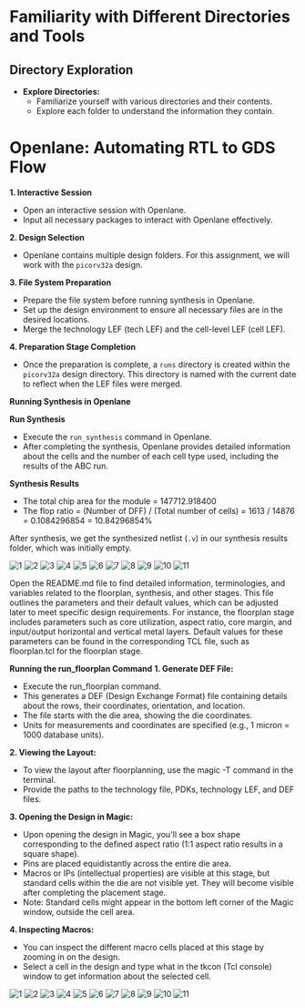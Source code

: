 # Familiarity with Different Directories and Tools

## Directory Exploration
- **Explore Directories:**
  - Familiarize yourself with various directories and their contents.
  - Explore each folder to understand the information they contain.

# Openlane: Automating RTL to GDS Flow

**1. Interactive Session**

   - Open an interactive session with Openlane.
   - Input all necessary packages to interact with Openlane effectively.

**2. Design Selection**

   - Openlane contains multiple design folders. For this assignment, we will work with the `picorv32a` design.

**3. File System Preparation**

   - Prepare the file system before running synthesis in Openlane.
   - Set up the design environment to ensure all necessary files are in the desired locations.
   - Merge the technology LEF (tech LEF) and the cell-level LEF (cell LEF).

**4. Preparation Stage Completion**

   - Once the preparation is complete, a `runs` directory is created within the `picorv32a` design directory. This directory is named with the current date to reflect when the LEF files were merged.

**Running Synthesis in Openlane**

 **Run Synthesis**
  - Execute the `run_synthesis` command in Openlane.
  - After completing the synthesis, Openlane provides detailed information about the cells and the number of each cell type used, including the results of the ABC run.

  **Synthesis Results**
- The total chip area for the module = 147712.918400
- The flop ratio = (Number of DFF) / (Total number of cells)
    = 1613 / 14876
    = 0.1084296854
    = 10.84296854%

After synthesis, we get the synthesized netlist (`.v`) in our synthesis results folder, which was initially empty.


![1](https://github.com/user-attachments/assets/873b3a55-166b-463e-aa15-1b2cdaae3e8e)
![2](https://github.com/user-attachments/assets/a50310c2-14e6-470b-98d4-8d6d386f6b0d)
![3](https://github.com/user-attachments/assets/27181437-8189-46f7-be20-d76499e209e9)
![4](https://github.com/user-attachments/assets/e1077b09-9368-4ccb-a232-95c5e7571985)
![5](https://github.com/user-attachments/assets/a57decff-0bf1-4153-b385-823e0d7eae76)
![6](https://github.com/user-attachments/assets/02d9784d-85ff-44b1-8652-2c2bc1cc2393)
![7](https://github.com/user-attachments/assets/6af22648-5537-46d6-aae0-6bf1f711809c)
![8](https://github.com/user-attachments/assets/1a517480-d29a-4207-b3a5-5c084a2d6925)
![9](https://github.com/user-attachments/assets/5a62c6f2-ecf1-4812-8e36-77944cc7cf8b)
![10](https://github.com/user-attachments/assets/ea7836ce-33f0-4825-9d2b-3b6910eeb1f2)
![11](https://github.com/user-attachments/assets/292fef12-0533-4724-9fda-4952ffdbb280)


Open the README.md file to find detailed information, terminologies, and variables related to the floorplan, synthesis, and other stages. This file outlines the parameters and their default values, which can be adjusted later to meet specific design requirements. For instance, the floorplan stage includes parameters such as core utilization, aspect ratio, core margin, and input/output horizontal and vertical metal layers. Default values for these parameters can be found in the corresponding TCL file, such as floorplan.tcl for the floorplan stage.




**Running the run_floorplan Command**
**1.	Generate DEF File:**

-	Execute the run_floorplan command.
- This generates a DEF (Design Exchange Format) file containing details about the rows, their coordinates, orientation, and location.
- The file starts with the die area, showing the die coordinates.
-	Units for measurements and coordinates are specified (e.g., 1 micron = 1000 database units).
  
**2.	Viewing the Layout:**
 	
-	To view the layout after floorplanning, use the magic -T command in the terminal.
-	Provide the paths to the technology file, PDKs, technology LEF, and DEF files.
  
**3.	Opening the Design in Magic:**
 	
-	Upon opening the design in Magic, you'll see a box shape corresponding to the defined aspect ratio (1:1 aspect ratio results in a square shape).
-	Pins are placed equidistantly across the entire die area.
-	Macros or IPs (intellectual properties) are visible at this stage, but standard cells within the die are not visible yet. They will become visible after completing the placement stage.
-	Note: Standard cells might appear in the bottom left corner of the Magic window, outside the cell area.
  
**4.	Inspecting Macros:**
 	
-	You can inspect the different macro cells placed at this stage by zooming in on the design.
-	Select a cell in the design and type what in the tkcon (Tcl console) window to get information about the selected cell.

![1](https://github.com/user-attachments/assets/a07557fe-befb-479f-bbc1-b57926f5ebd6)
![2](https://github.com/user-attachments/assets/765f022a-d352-4368-adcf-b51cd9a80f92)
![3](https://github.com/user-attachments/assets/91272df5-6d39-40d8-bd5b-248dcec0d455)
![4](https://github.com/user-attachments/assets/e6d7106a-2153-4c3a-b797-8120e371e04b)
![5](https://github.com/user-attachments/assets/7105d0e0-ea15-468f-b3f1-bc3f02e12e10)
![6](https://github.com/user-attachments/assets/9c5ee259-f4dc-4998-923b-273b40a472ed)
![7](https://github.com/user-attachments/assets/2ee10941-cd28-4651-9da2-53a1e17ea342)
![8](https://github.com/user-attachments/assets/436c7609-fa58-4dde-9f04-e6d554c87de5)
![9](https://github.com/user-attachments/assets/ae678862-7855-46f2-95da-cd709f0a369d)
![10](https://github.com/user-attachments/assets/0b65949f-b7aa-4cd6-ae7d-fa4867d31bca)
![11](https://github.com/user-attachments/assets/0021d9db-3016-4d36-b04e-6601c057ab25)


